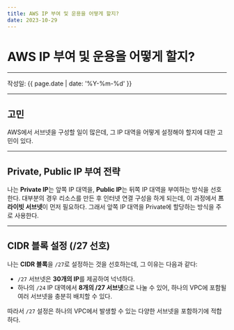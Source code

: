 ```yaml
---
title: AWS IP 부여 및 운용을 어떻게 할지?
date: 2023-10-29
---
```


# AWS IP 부여 및 운용을 어떻게 할지?

---

작성일: {{ page.date | date: '%Y-%m-%d' }}

---

## 고민

AWS에서 서브넷을 구성할 일이 많은데, 그 IP 대역을 어떻게 설정해야 할지에 대한 고민이 있다.

---

## Private, Public IP 부여 전략

나는 **Private IP**는 앞쪽 IP 대역을, **Public IP**는 뒤쪽 IP 대역을 부여하는 방식을 선호한다.
대부분의 경우 리소스를 만든 후 인터넷 연결 구성을 하게 되는데, 이 과정에서 **프라이빗 서브넷**이 먼저 필요하다.
그래서 앞쪽 IP 대역을 Private에 할당하는 방식을 주로 사용한다.

---

## CIDR 블록 설정 (/27 선호)

나는 **CIDR 블록**을 `/27`로 설정하는 것을 선호하는데, 그 이유는 다음과 같다:

- `/27` 서브넷은 **30개의 IP**를 제공하여 넉넉하다.
- 하나의 `/24` IP 대역에서 **8개의 /27 서브넷**으로 나눌 수 있어,
  하나의 VPC에 포함될 여러 서브넷을 충분히 배치할 수 있다.

따라서 `/27` 설정은 하나의 VPC에서 발생할 수 있는 다양한 서브넷을 포함하기에 적합하다.
